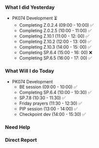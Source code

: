 ### What I did Yesterday
* PK074 Development ⏳
	* Completing Z.0.2.4 (09:00 - 10:00) ✅
	* Completing Z.0.2.5 (10:00 - 11:00) ✅
	* Completing Z.10.1 (11:00 - 12: 00) ✅
	* Completing Z.10.2 (12:00 - 13: 00) ✅
	* Completing Z.10.3 (14:00 - 15: 00) ✅
	* Completing SP.6.4 (15:00 - 16: 00) ❌
	* Completing SP.6.5 (16:00 - 17: 00) ✅
### What Will I do Today

* PK074 Development 
	* BE session (09:00 - 10:00) ✅
	* Completing SP.6.4 (10:00 - 10:30) ✅
	* SP.7.8 (10:30 - 11:30) ✅ 
	* Friday prayers (11:30 - 12:30) ✅
	* PIP session (13:00 - 14:00) ✅
	* Checkpoint dev (14:00 - 15:30) ✅

### Need Help

### Direct Report
